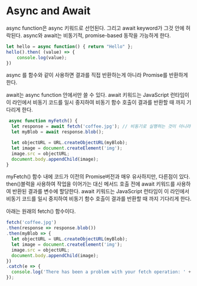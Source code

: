 # Async and Await

async function은 async 키워드로 선언된다. 그리고 await keyword가 그것 안에 허락된다. async와 await는 비동기적, promise-based 동작을 가능하게 한다.

```javascript
let hello = async function() { return "Hello" };
hello().then( (value) => { 
    console.log(value);
})
```

async 를 함수와 같이 사용하면 결과를 직접 반환하는게 아니라 Promise를 반환하게 한다.

await는 async function 안에서만 쓸 수 있다. await 키워드는 JavaScript 런타임이 이 라인에서 비동기 코드를 일시 중지하여 비동기 함수 호출이 결과를 반환할 때 까지 기다리게 한다.

```javascript
 async function myFetch() {
  let response = await fetch('coffee.jpg'); // 비동기로 실행하는 것이 아니라 기다린다. 
  let myBlob = await response.blob();

  let objectURL = URL.createObjectURL(myBlob);
  let image = document.createElement('img');
  image.src = objectURL;
  document.body.appendChild(image);
}
```

myFetch() 함수 내에 코드가 이전의 Promise버전과 매우 유사하지만, 다른점이 있다. then()블럭을 사용하여 작업을 이어가는 대신 메서드 호출 전에 await 키워드를 사용하여 반환된 결과를 변수에 할당한다. await 키워드는 JavaScript 런타임이 이 라인에서 비동기 코드를 일시 중지하여 비동기 함수 호출이 결과를 반환할 때 까지 기다리게 한다.

아래는 원래의 fetch() 함수이다.

```javascript
fetch('coffee.jpg')
.then(response => response.blob())
.then(myBlob => {
  let objectURL = URL.createObjectURL(myBlob);
  let image = document.createElement('img');
  image.src = objectURL;
  document.body.appendChild(image);
})
.catch(e => {
  console.log('There has been a problem with your fetch operation: ' + e.message);
});
```

